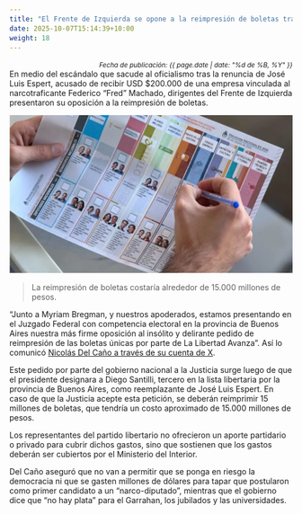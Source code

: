 ```yaml
---
title: "El Frente de Izquierda se opone a la reimpresión de boletas tras la salida de Espert"
date: 2025-10-07T15:14:39+10:00
weight: 18
---
```

<div align="right">
  <small><em>Fecha de publicación: {{ page.date | date: "%d de %B, %Y" }}</em></small>
</div>
En medio del escándalo que sacude al oficialismo tras la renuncia de José Luis Espert, acusado de recibir USD $200.000 de una empresa vinculada al narcotraficante Federico “Fred” Machado, dirigentes del Frente de Izquierda presentaron su oposición a la reimpresión de boletas.

![Boleta Única Papel](https://raw.githubusercontent.com/latrinchera/latrinchera/refs/heads/master/images/BUP.jpg)
> La reimpresión de boletas costaría alrededor de 15.000 millones de pesos.

“Junto a Myriam Bregman, y nuestros apoderados, estamos presentando en el Juzgado Federal con competencia electoral en la provincia de Buenos Aires nuestra más firme oposición al insólito y delirante pedido de reimpresión de las boletas únicas por parte de La Libertad Avanza”. Así lo comunicó [Nicolás Del Caño a través de su cuenta de X](https://x.com/NicolasdelCano/status/1975547210809934148). 

<blockquote class="twitter-tweet">
  <a href="https://x.com/NicolasdelCano/status/1975547210809934148"></a>
</blockquote>
<script async src="https://platform.twitter.com/widgets.js" charset="utf-8"></script>

Este pedido por parte del gobierno nacional a la Justicia surge luego de que el presidente designara a Diego Santilli, tercero en la lista libertaria por la provincia de Buenos Aires, como reemplazante de José Luis Espert. En caso de que la Justicia acepte esta petición, se deberán reimprimir 15 millones de boletas, que tendría un costo aproximado de 15.000 millones de pesos. 

Los representantes del partido libertario no ofrecieron un aporte partidario o privado para cubrir dichos gastos, sino que sostienen que los gastos deberán ser cubiertos por el Ministerio del Interior. 

Del Caño aseguró que no van a permitir que se ponga en riesgo la democracia ni que se gasten millones de dólares para tapar que postularon como primer candidato a un “narco-diputado”, mientras que el gobierno dice que “no hay plata” para el Garrahan, los jubilados y las universidades.

<!--Se subirá el 23 de octubre de 2025 -->
<!--Business advisory is the final tier of the accounting pyramid.-->
<!--more-->

<!--Business advisory involves reporting on performance as well as advising on strategic plans, risk assessment, and succession plans.

![Accounting Services](/images/austin-distel-nGc5RT2HmF0-unsplash.jpg)

# Objectives

Financial accounting and financial reporting are often used as synonyms.

1. According to International Financial Reporting Standards: the objective of financial reporting is:
2. To provide financial information that is useful to existing and potential investors, lenders and other creditors in making decisions about providing resources to the reporting entity.
3. According to the European Accounting Association:

## Relevance

Relevance is the capacity of the financial information to influence the decision of its users. The ingredients of relevance are the predictive value and confirmatory value. Materiality is a sub-quality of relevance.

> The ingredients of relevance are the predictive value and confirmatory value.

Information is considered material if its omission or misstatement could influence the economic decisions of users taken on the basis of the financial statements.

## Faithful Representation

Faithful representation means that the actual effects of the transactions shall be properly accounted for and reported in the financial statements. The words and numbers must match what really happened in the transaction. The ingredients of faithful representation are completeness, neutrality and free from error.

## Enhancing Qualitative Characteristics

### Verifiability

Verifiability implies consensus between the different knowledgeable and independent users of financial information. Such information must be supported by sufficient evidence to follow the principle of objectivity.

### Comparability

Comparability is the uniform application of accounting methods across entities in the same industry. The principle of consistency is under comparability. Consistency is the uniform application of accounting across points in time within an entity.

### Understandability

Understandability means that accounting reports should be expressed as clearly as possible and should be understood by those to whom the information is relevant.
Timeliness: Timeliness implies that financial information must be presented to the users before a decision is to be made.

---

## Statement of cash flows

The statement of cash flows considers the inputs and outputs in concrete cash within a stated period. The general template of a cash flow statement is as follows: Cash Inflow - Cash Outflow + Opening Balance = Closing Balance

| Cash Inflow | Outflow   | Opening Balance |
| ----------- | --------- | --------------- |
| _Monday_    | `Tuesday` | **Wednesday**   |
| 1           | 2         | 3               |

**Example 1:** in the beginning of September, Ellen started out with $5 in her bank account. During that same month, Ellen borrowed $20 from Tom. At the end of the month, Ellen bought a pair of shoes for $7. Ellen's cash flow statement for the month of September looks like this:

- Cash inflow: $20
- Cash outflow:$7
- Opening balance: $5
- Closing balance: $20 – $7 + $5 = $18

**Example 2:** in the beginning of June, WikiTables, a company that buys and resells tables, sold 2 tables. They'd originally bought the tables for $25 each, and sold them at a price of $50 per table. The first table was paid out in cash however the second one was bought in credit terms. WikiTables' cash flow statement for the month of June looks like this:

> **Important:** the cash flow statement only considers the exchange of actual cash, and ignores what the person in question owes or is owed.

## Statement of financial position (balance sheet)

The balance sheet is the financial statement showing a firm's assets, liabilities and equity (capital) at a set point in time, usually the end of the fiscal year reported on the accompanying income statement.

- **fixed assets**
  - property
  - building
  - equipment (such as factory machinery)
- **intangible assets**
  - copyrights
  - trademarks
  - patents
    - pending
    - international
- goodwill

Owner's equity, sometimes referred to as net assets, is represented differently depending on the type of business ownership. Business ownership can be in the form of a sole proprietorship, partnership, or a corporation. For a corporation, the owner's equity portion usually shows common stock, and retained earnings (earnings kept in the company). Retained earnings come from the retained earnings statement, prepared prior to the balance sheet.-->
